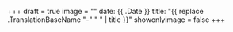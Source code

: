 +++
draft = true
image = ""
date: {{ .Date }}
title: "{{ replace .TranslationBaseName "-" " " | title }}"
showonlyimage = false
+++
